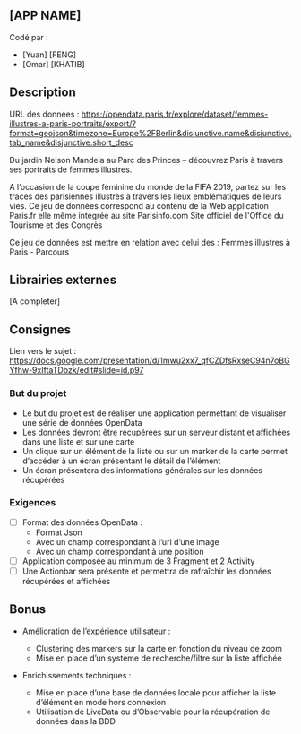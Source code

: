 
## [APP NAME]  
  
Codé par :   
 - [Yuan] [FENG]   
 - [Omar] [KHATIB]   

## Description  
  
URL des données : https://opendata.paris.fr/explore/dataset/femmes-illustres-a-paris-portraits/export/?format=geojson&timezone=Europe%2FBerlin&disjunctive.name&disjunctive.tab_name&disjunctive.short_desc
  
Du jardin Nelson Mandela au Parc des Princes – découvrez Paris à travers ses portraits de femmes illustres.

A l’occasion de la coupe féminine du monde de la FIFA 2019, partez sur les traces des parisiennes illustres à travers les lieux emblématiques de leurs vies. 
Ce jeu de données correspond au contenu de la Web application Paris.fr elle même intégrée au site Parisinfo.com Site officiel de l'Office du Tourisme et des Congrès

Ce jeu de données est mettre en relation avec celui des : Femmes illustres à Paris - Parcours
  
## Librairies externes  
  
[A completer]  
  
## Consignes  
  
Lien vers le sujet : https://docs.google.com/presentation/d/1mwu2xx7_qfCZDfsRxseC94n7oBGYfhw-9xIftaTDbzk/edit#slide=id.p97  
  
### But du projet  
  
 - Le but du projet est de réaliser une application permettant de visualiser une série de données OpenData  
 - Les données devront être récupérées sur un serveur distant et affichées dans une liste et sur une carte  
 - Un clique sur un élément de la liste ou sur un marker de la carte permet d’accéder à un écran présentant le détail de l’élément  
 - Un écran présentera des informations générales sur les données récupérées  
  
### Exigences    
- [ ] Format des données OpenData :   
	 - Format Json  
	 - Avec un champ correspondant à l’url d’une image  
	 - Avec un champ correspondant à une position  
 - [ ] Application composée au minimum de 3 Fragment et 2 Activity  
 - [ ] Une Actionbar sera présente et permettra de rafraîchir les données récupérées et affichées
 
 ## Bonus
 
 - Amélioration de l’expérience utilisateur :
    - Clustering des markers sur la carte en fonction du niveau de zoom
    - Mise en place d’un système de recherche/filtre sur la liste affichée
 
 - Enrichissements techniques :
    - Mise en place d’une base de données locale pour afficher la liste d’élément en mode hors connexion
    - Utilisation de LiveData ou d’Observable pour la récupération de données dans la BDD
 
